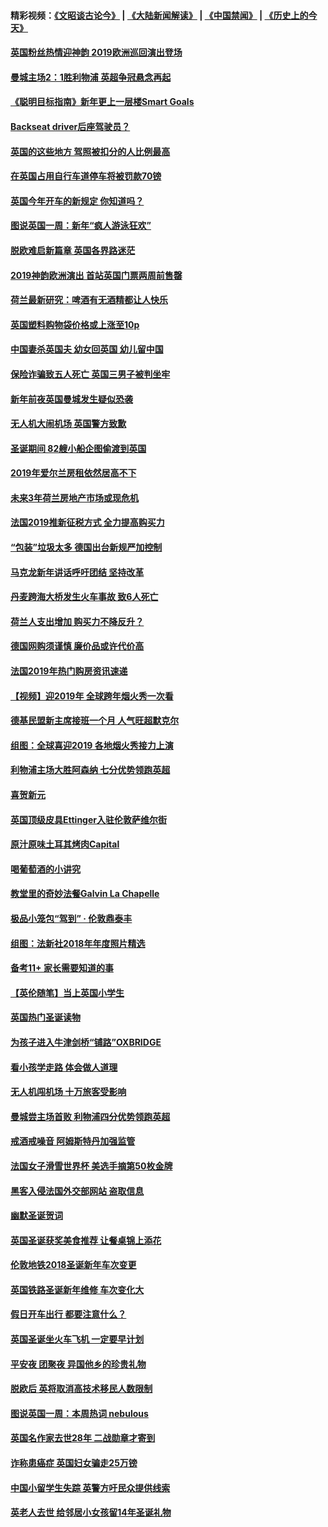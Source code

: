 #### 精彩视频：[《文昭谈古论今》](https://github.com/gfw-breaker/wenzhao/blob/master/README.md?t=01071531) | [《大陆新闻解读》](https://github.com/gfw-breaker/ntdtv-comedy/blob/master/README.md?t=01071531) | [《中国禁闻》](https://github.com/gfw-breaker/ntdtv-news/blob/master/README.md?t=01071531) | [《历史上的今天》](https://github.com/gfw-breaker/today-in-history/blob/master/README.md?t=01071531) 

#### [英国粉丝热情迎神韵 2019欧洲巡回演出登场](../pages/nsc974/n10958683.md?t=01071531) 

#### [曼城主场2：1胜利物浦 英超争冠悬念再起](../pages/nsc974/n10954843.md?t=01071531) 

#### [《聪明目标指南》新年更上一层楼Smart Goals](../pages/nsc974/n10954583.md?t=01071531) 

#### [Backseat driver后座驾驶员？](../pages/nsc974/n10954192.md?t=01071531) 

#### [英国的这些地方 驾照被扣分的人比例最高](../pages/nsc974/n10954152.md?t=01071531) 

#### [在英国占用自行车道停车将被罚款70镑](../pages/nsc974/n10954142.md?t=01071531) 

#### [英国今年开车的新规定 你知道吗？](../pages/nsc974/n10953267.md?t=01071531) 

#### [图说英国一周：新年“疯人游泳狂欢”](../pages/nsc974/n10953234.md?t=01071531) 

#### [脱欧难启新篇章 英国各界路迷茫](../pages/nsc974/n10951727.md?t=01071531) 

#### [2019神韵欧洲演出 首站英国门票两周前售罄](../pages/nsc974/n10951678.md?t=01071531) 

#### [荷兰最新研究：啤酒有无酒精都让人快乐](../pages/nsc974/n10950834.md?t=01071531) 

#### [英国塑料购物袋价格或上涨至10p](../pages/nsc974/n10951770.md?t=01071531) 

#### [中国妻杀英国夫 幼女回英国 幼儿留中国](../pages/nsc974/n10951754.md?t=01071531) 

#### [保险诈骗致五人死亡 英国三男子被判坐牢](../pages/nsc974/n10951747.md?t=01071531) 

#### [新年前夜英国曼城发生疑似恐袭](../pages/nsc974/n10951741.md?t=01071531) 

#### [无人机大闹机场 英国警方致歉](../pages/nsc974/n10951733.md?t=01071531) 

#### [圣诞期间 82艘小船企图偷渡到英国](../pages/nsc974/n10951711.md?t=01071531) 

#### [2019年爱尔兰房租依然居高不下](../pages/nsc974/n10950906.md?t=01071531) 

#### [未来3年荷兰房地产市场或现危机](../pages/nsc974/n10950888.md?t=01071531) 

#### [法国2019推新征税方式 全力提高购买力](../pages/nsc974/n10946987.md?t=01071531) 

#### [“包装”垃圾太多 德国出台新规严加控制](../pages/nsc974/n10948358.md?t=01071531) 

#### [马克龙新年讲话呼吁团结 坚持改革](../pages/nsc974/n10947012.md?t=01071531) 

#### [丹麦跨海大桥发生火车事故 致6人死亡](../pages/nsc974/n10948353.md?t=01071531) 

#### [荷兰人支出增加 购买力不降反升？](../pages/nsc974/n10948390.md?t=01071531) 

#### [德国网购须谨慎 廉价品或许代价高](../pages/nsc974/n10948233.md?t=01071531) 

#### [法国2019年热门购房资讯速递](../pages/nsc974/n10947033.md?t=01071531) 

#### [【视频】迎2019年 全球跨年烟火秀一次看](../pages/nsc974/n10946627.md?t=01071531) 

#### [德基民盟新主席接班一个月 人气旺超默克尔](../pages/nsc974/n10946634.md?t=01071531) 

#### [组图：全球喜迎2019 各地烟火秀接力上演](../pages/nsc974/n10945584.md?t=01071531) 

#### [利物浦主场大胜阿森纳 七分优势领跑英超](../pages/nsc974/n10945421.md?t=01071531) 

#### [喜贺新元](../pages/nsc974/n10936605.md?t=01071531) 

#### [英国顶级皮具Ettinger入驻伦敦萨维尔街](../pages/nsc974/n10936595.md?t=01071531) 

#### [原汁原味土耳其烤肉Capital](../pages/nsc974/n10936573.md?t=01071531) 

#### [喝葡萄酒的小讲究](../pages/nsc974/n10936535.md?t=01071531) 

#### [教堂里的奇妙法餐Galvin La Chapelle](../pages/nsc974/n10935913.md?t=01071531) 

#### [极品小笼包“驾到” · 伦敦鼎泰丰](../pages/nsc974/n10935791.md?t=01071531) 

#### [组图：法新社2018年年度照片精选](../pages/nsc974/n10935213.md?t=01071531) 

#### [备考11+ 家长需要知道的事](../pages/nsc974/n10934312.md?t=01071531) 

#### [【英伦随笔】当上英国小学生](../pages/nsc974/n10934305.md?t=01071531) 

#### [英国热门圣诞读物](../pages/nsc974/n10934285.md?t=01071531) 

#### [为孩子进入牛津剑桥“铺路”OXBRIDGE](../pages/nsc974/n10934233.md?t=01071531) 

#### [看小孩学走路 体会做人道理](../pages/nsc974/n10934169.md?t=01071531) 

#### [无人机闯机场  十万旅客受影响](../pages/nsc974/n10934028.md?t=01071531) 

#### [曼城尝主场首败 利物浦四分优势领跑英超](../pages/nsc974/n10932818.md?t=01071531) 

#### [戒酒戒噪音 阿姆斯特丹加强监管](../pages/nsc974/n10928070.md?t=01071531) 

#### [法国女子滑雪世界杯 美选手摘第50枚金牌](../pages/nsc974/n10927351.md?t=01071531) 

#### [黑客入侵法国外交部网站 盗取信息](../pages/nsc974/n10927269.md?t=01071531) 

#### [幽默圣诞贺词](../pages/nsc974/n10926672.md?t=01071531) 

#### [英国圣诞获奖美食推荐 让餐桌锦上添花](../pages/nsc974/n10926641.md?t=01071531) 

#### [伦敦地铁2018圣诞新年车次变更](../pages/nsc974/n10926629.md?t=01071531) 

#### [英国铁路圣诞新年维修 车次变化大](../pages/nsc974/n10926618.md?t=01071531) 

#### [假日开车出行 都要注意什么？](../pages/nsc974/n10926610.md?t=01071531) 

#### [英国圣诞坐火车飞机 一定要早计划](../pages/nsc974/n10926599.md?t=01071531) 

#### [平安夜 团聚夜 异国他乡的珍贵礼物](../pages/nsc974/n10925634.md?t=01071531) 

#### [脱欧后 英将取消高技术移民人数限制](../pages/nsc974/n10924981.md?t=01071531) 

#### [图说英国一周：本周热词 nebulous](../pages/nsc974/n10925020.md?t=01071531) 

#### [英国名作家去世28年 二战勋章才寄到](../pages/nsc974/n10925014.md?t=01071531) 

#### [诈称患癌症 英国妇女骗走25万镑](../pages/nsc974/n10925008.md?t=01071531) 

#### [中国小留学生失踪  英警方吁民众提供线索](../pages/nsc974/n10925001.md?t=01071531) 

#### [英老人去世 给邻居小女孩留14年圣诞礼物](../pages/nsc974/n10924997.md?t=01071531) 

